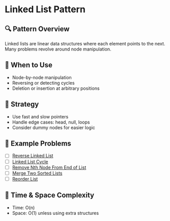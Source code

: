 # Linked List Pattern

## 🔍 Pattern Overview

Linked lists are linear data structures where each element points to the next. Many problems revolve around node manipulation.

## 📘 When to Use

- Node-by-node manipulation
- Reversing or detecting cycles
- Deletion or insertion at arbitrary positions

## 🧠 Strategy

- Use fast and slow pointers
- Handle edge cases: head, null, loops
- Consider dummy nodes for easier logic

## 📌 Example Problems

- [ ] [Reverse Linked List](https://leetcode.com/problems/reverse-linked-list/)
- [ ] [Linked List Cycle](https://leetcode.com/problems/linked-list-cycle/)
- [ ] [Remove Nth Node From End of List](https://leetcode.com/problems/remove-nth-node-from-end-of-list/)
- [ ] [Merge Two Sorted Lists](https://leetcode.com/problems/merge-two-sorted-lists/)
- [ ] [Reorder List](https://leetcode.com/problems/reorder-list/)

## 🧵 Time & Space Complexity

- Time: O(n)
- Space: O(1) unless using extra structures
